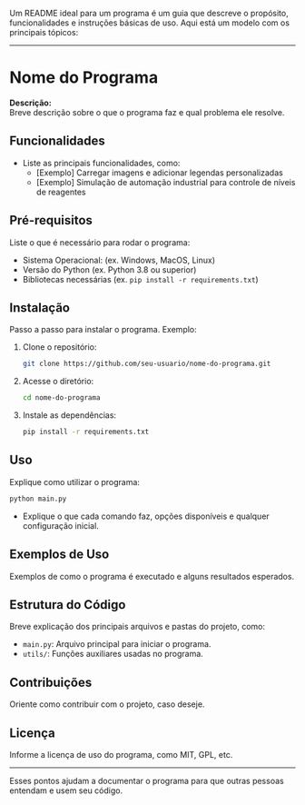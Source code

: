 Um README ideal para um programa é um guia que descreve o propósito, funcionalidades e instruções básicas de uso. Aqui está um modelo com os principais tópicos:

---

# Nome do Programa

**Descrição:**  
Breve descrição sobre o que o programa faz e qual problema ele resolve.

## Funcionalidades
- Liste as principais funcionalidades, como:
  - [Exemplo] Carregar imagens e adicionar legendas personalizadas
  - [Exemplo] Simulação de automação industrial para controle de níveis de reagentes

## Pré-requisitos
Liste o que é necessário para rodar o programa:
- Sistema Operacional: (ex. Windows, MacOS, Linux)
- Versão do Python (ex. Python 3.8 ou superior)
- Bibliotecas necessárias (ex. `pip install -r requirements.txt`)

## Instalação
Passo a passo para instalar o programa. Exemplo:
1. Clone o repositório:
   ```bash
   git clone https://github.com/seu-usuario/nome-do-programa.git
   ```
2. Acesse o diretório:
   ```bash
   cd nome-do-programa
   ```
3. Instale as dependências:
   ```bash
   pip install -r requirements.txt
   ```

## Uso
Explique como utilizar o programa:
```bash
python main.py
```
- Explique o que cada comando faz, opções disponíveis e qualquer configuração inicial.

## Exemplos de Uso
Exemplos de como o programa é executado e alguns resultados esperados.

## Estrutura do Código
Breve explicação dos principais arquivos e pastas do projeto, como:
- `main.py`: Arquivo principal para iniciar o programa.
- `utils/`: Funções auxiliares usadas no programa.

## Contribuições
Oriente como contribuir com o projeto, caso deseje.

## Licença
Informe a licença de uso do programa, como MIT, GPL, etc.

---

Esses pontos ajudam a documentar o programa para que outras pessoas entendam e usem seu código.